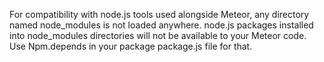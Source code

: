 For compatibility with node.js tools used alongside Meteor, any directory named 
node_modules is not loaded anywhere. node.js packages installed into node_modules 
directories will not be available to your Meteor code. Use Npm.depends in your 
package package.js file for that.